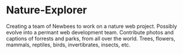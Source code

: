 # Nature-Explorer
Creating a team of Newbees to work on a nature web project. Possibly evolve into a permant web development team. Contribute photos and captions of forrests and parks, from all over the world. Trees, flowers, mammals, reptiles, birds, invertibrates, insects, etc. 
